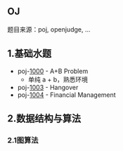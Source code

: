 ## OJ
题目来源：poj, openjudge, ...

## 1.基础水题
- poj-[1000](./poj/1000.cpp) - A+B Problem
  - 单纯 a + b，熟悉环境
- poj-[1003](./poj/1003.cpp) - Hangover
- poj-[1004](./poj/1004.cpp) - Financial Management

## 2.数据结构与算法

### 2.1图算法
